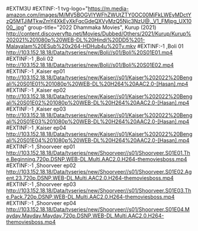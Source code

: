 #EXTM3U
#EXTINF:-1 tvg-logo="https://m.media-amazon.com/images/M/MV5BOGVlYWFhZWUtZTY0OC00MjFkLWEyMDctYzQ5MTJiMTkwZmY4XkEyXkFqcGdeQXVyMzQ5Njc3NzU@._V1_FMjpg_UX1000_.jpg" group-title="2022 Dhammaka Movies", Kurup (2021)
http://content.discoveryftp.net/Movies/Dubbed/Others/2021/Kurup/Kurup%202021%201080p%20WEB-DL%20Hindi%20DD5%201-Malayalam%20ESub%20x264-HDHub4u%20Tv.mkv
#EXTINF:-1 ,Boli 01
http://103.152.18.18/Data/tvseries/new/Boli//s01/Boli%20S01E01.mp4
#EXTINF:-1 ,Boli 02
http://103.152.18.18/Data/tvseries/new/Boli//s01/Boli%20S01E02.mp4
#EXTINF:-1 ,Kaiser ep01
http://103.152.18.18/Data/tvseries/new/Kaiser//s01/Kaiser%202022%20Bengali%20S01E01%201080p%20WEB-DL%20H264%20AAC2.0-[Hasan].mp4
#EXTINF:-1 ,Kaiser ep02
http://103.152.18.18/Data/tvseries/new/Kaiser//s01/Kaiser%202022%20Bengali%20S01E02%201080p%20WEB-DL%20H264%20AAC2.0-[Hasan].mp4
#EXTINF:-1 ,Kaiser ep03
http://103.152.18.18/Data/tvseries/new/Kaiser//s01/Kaiser%202022%20Bengali%20S01E03%201080p%20WEB-DL%20H264%20AAC2.0-[Hasan].mp4
#EXTINF:-1 ,Kaiser ep04
http://103.152.18.18/Data/tvseries/new/Kaiser//s01/Kaiser%202022%20Bengali%20S01E04%201080p%20WEB-DL%20H264%20AAC2.0-[Hasan].mp4
#EXTINF:-1 ,Shoorveer ep01
http://103.152.18.18/Data/tvseries/new/Shoorveer//s01/Shoorveer.S01E01.The.Beginning.720p.DSNP.WEB-DL.Multi.AAC2.0.H264-themoviesboss.mp4
#EXTINF:-1 ,Shoorveer ep02
http://103.152.18.18/Data/tvseries/new/Shoorveer//s01/Shoorveer.S01E02.Agent.23.720p.DSNP.WEB-DL.Multi.AAC2.0.H264-themoviesboss.mp4
#EXTINF:-1 ,Shoorveer ep03
http://103.152.18.18/Data/tvseries/new/Shoorveer//s01/Shoorveer.S01E03.The.Pack.720p.DSNP.WEB-DL.Multi.AAC2.0.H264-themoviesboss.mp4
#EXTINF:-1 ,Shoorveer ep04
http://103.152.18.18/Data/tvseries/new/Shoorveer//s01/Shoorveer.S01E04.Mayday.Mayday.Mayday.720p.DSNP.WEB-DL.Multi.AAC2.0.H264-themoviesboss.mp4
